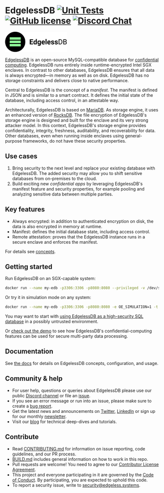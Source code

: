 EdgelessDB
[![Unit Tests][unit-tests-badge]][unit-tests]
[![GitHub license][license-badge]](LICENSE)
[![Discord Chat][discord-badge]][discord]
==

<img src="src/logo.svg" alt="logo" width="40%">

[EdgelessDB](https://edgeless.systems/products/edgelessdb) is an open-source MySQL-compatible database for [confidential computing](https://confidentialcomputing.io). EdgelessDB runs entirely inside runtime-encrypted Intel SGX enclaves. In contrast to other databases, EdgelessDB ensures that all data is always encrypted—in memory as well as on disk. EdgelessDB has no storage constraints and delivers close to native performance.

Central to EdgelessDB is the concept of a *manifest*. The manifest is defined in JSON and is similar to a smart contract. It defines the initial state of the database, including access control, in an attestable way.

Architecturally, EdgelessDB is based on [MariaDB](https://github.com/MariaDB/server). As storage engine, it uses an enhanced version of [RocksDB](https://rocksdb.org/). The file encryption of EdgelessDB's storage engine is designed and built for the enclave and its very strong attacker model. In this context, EdgelessDB's storage engine provides confidentiality, integrity, freshness, auditability, and recoverability for data. Other databases, even when running inside enclaves using general-purpose frameworks, do not have these security properties.

## Use cases

1. Bring security to the next level and replace your existing database with EdgelessDB. The added security may allow you to shift sensitive databases from on-premises to the cloud.
2. Build exciting new *confidential apps* by leveraging EdgelessDB's manifest feature and security properties, for example pooling and analyzing sensitive data between multiple parties.

## Key features

* Always encrypted: in addition to authenticated encryption on disk, the data is also encrypted in memory at runtime.
* Manifest: defines the initial database state, including access control.
* Remote attestation: proves that the EdgelessDB instance runs in a secure enclave and enforces the manifest.

For details see [concepts](https://docs.edgeless.systems/edgelessdb/#/getting-started/concepts).

## Getting started

Run EdgelessDB on an SGX-capable system:
```sh
docker run --name my-edb -p3306:3306 -p8080:8080 --privileged -v /dev/sgx:/dev/sgx -t ghcr.io/edgelesssys/edgelessdb-sgx-1gb
```

Or try it in simulation mode on any system:
```sh
docker run --name my-edb -p3306:3306 -p8080:8080 -e OE_SIMULATION=1 -t ghcr.io/edgelesssys/edgelessdb-sgx-1gb
```

You may want to start with [using EdgelessDB as a high-security SQL database](https://docs.edgeless.systems/edgelessdb/#/getting-started/quickstart-sgx) in a possibly untrusted environment.

Or [check out the demo](demo) to see how EdgelessDB's confidential-computing features can be used for secure multi-party data processing.

## Documentation

See [the docs](https://docs.edgeless.systems/edgelessdb) for details on EdgelessDB concepts, configuration, and usage.

## Community & help

* For user help, questions or queries about EdgelessDB please use our public [Discord channel](https://discord.com/invite/rH8QTH56JN) or file an [issue](https://github.com/edgelesssys/edgelessdb/issues).
* If you see an error message or run into an issue, please make sure to create a [bug report](https://github.com/edgelesssys/edgelessdb/issues).
* Get the latest news and announcements on [Twitter](https://twitter.com/EdgelessSystems), [LinkedIn](https://www.linkedin.com/company/edgeless-systems/) or sign up for our monthly [newsletter](http://eepurl.com/hmjo3H).
* Visit our [blog](https://blog.edgeless.systems/) for technical deep-dives and tutorials.

## Contribute

* Read [CONTRIBUTING.md](CONTRIBUTING.md) for information on issue reporting, code guidelines, and our PR process.
* [BUILD.md](BUILD.md) includes general information on how to work in this repo.
* Pull requests are welcome! You need to agree to our [Contributor License Agreement](https://cla-assistant.io/edgelesssys/edgelessdb).
* This project and everyone participating in it are governed by the [Code of Conduct](/CODE_OF_CONDUCT.md). By participating, you are expected to uphold this code.
* To report a security issue, write to security@edgeless.systems.

<!-- refs -->
[unit-tests]: https://github.com/edgelesssys/edgelessdb/actions
[unit-tests-badge]: https://github.com/edgelesssys/edgelessdb/workflows/Unit%20Tests/badge.svg
[license-badge]: https://img.shields.io/github/license/edgelesssys/edgelessdb
[discord]: https://discord.gg/rH8QTH56JN
[discord-badge]: https://img.shields.io/badge/chat-on%20Discord-blue
